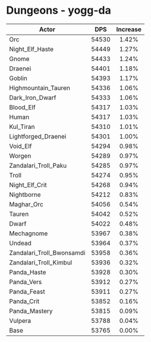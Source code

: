 # Dungeons - yogg-da
| Actor | DPS | Increase |
|---|:---:|:---:|
|Orc|54530|1.42%|
|Night_Elf_Haste|54449|1.27%|
|Gnome|54433|1.24%|
|Draenei|54401|1.18%|
|Goblin|54393|1.17%|
|Highmountain_Tauren|54336|1.06%|
|Dark_Iron_Dwarf|54333|1.06%|
|Blood_Elf|54317|1.03%|
|Human|54317|1.03%|
|Kul_Tiran|54310|1.01%|
|Lightforged_Draenei|54301|1.00%|
|Void_Elf|54294|0.98%|
|Worgen|54289|0.97%|
|Zandalari_Troll_Paku|54285|0.97%|
|Troll|54274|0.95%|
|Night_Elf_Crit|54268|0.94%|
|Nightborne|54212|0.83%|
|Maghar_Orc|54056|0.54%|
|Tauren|54042|0.52%|
|Dwarf|54022|0.48%|
|Mechagnome|53967|0.38%|
|Undead|53964|0.37%|
|Zandalari_Troll_Bwonsamdi|53958|0.36%|
|Zandalari_Troll_Kimbul|53936|0.32%|
|Panda_Haste|53928|0.30%|
|Panda_Vers|53912|0.27%|
|Panda_Feast|53911|0.27%|
|Panda_Crit|53852|0.16%|
|Panda_Mastery|53815|0.09%|
|Vulpera|53788|0.04%|
|Base|53765|0.00%|

